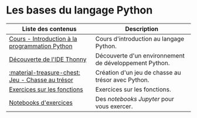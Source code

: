 # Les bases du langage Python

| Liste des contenus                           | Description                         |
| -------------------------------------------- | ----------------------------------- |
| [Cours - Introduction à la programmation Python](cours.md) | Cours d'introduction au langage Python. |
| [Découverte de l'IDE Thonny](thonny.md) | Découverte d'un environnement de développement Python. |
| [:material-treasure-chest: Jeu - Chasse au trésor](chassetresor.md) | Création d'un jeu de chasse au trésor avec Python. |
| [Exercices sur les fonctions](exercices_fonctions.md) | Exercices sur les fonctions. |
| [Notebooks d'exercices](notebooks.md) | Des *notebooks Jupyter* pour vous exercer. |